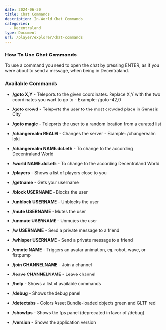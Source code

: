 ```yaml
---
date: 2024-06-30
title: Chat Commands
description: In-World Chat Commands
categories:
  - Decentraland
type: Document
url: /player/explorer/chat-commands
---
```

### How To Use Chat Commands

To use a command you need to open the chat by pressing ENTER, as if you were about to send a message, when being in Decentraland.

### Available Commands

- **/goto X,Y** - Teleports to the given coordinates. Replace X,Y with the two coordinates you want to go to - Example: /goto -42,0
- **/goto crowd** - Teleports the user to the most crowded place in Genesis City
- **/goto magic** - Teleports the user to a random location from a curated list
- **/changerealm REALM** - Changes the server - Example: /changerealm loki
- **/changerealm NAME.dcl.eth** - To change to the according Decentraland World
- **/world NAME.dcl.eth** - To change to the according Decentraland World

- **/players** - Shows a list of players close to you
- **/getname** - Gets your username
- **/block USERNAME** - Blocks the user
- **/unblock USERNAME** - Unblocks the user
- **/mute USERNAME** - Mutes the user
- **/unmute USERNAME** - Unmutes the user
- **/w USERNAME** - Send a private message to a friend
- **/whisper USERNAME** - Send a private message to a friend
- **/emote NAME** - Triggers an avatar animation, eg. robot, wave, or fistpump

- **/join CHANNELNAME** - Join a channel
- **/leave CHANNELNAME** - Leave channel

- **/help** - Shows a list of available commands
- **/debug** - Shows the debug panel
- **/detectabs** - Colors Asset Bundle-loaded objects green and GLTF red
- **/showfps** - Shows the fps panel (deprecated in favor of /debug)
- **/version** - Shows the application version
